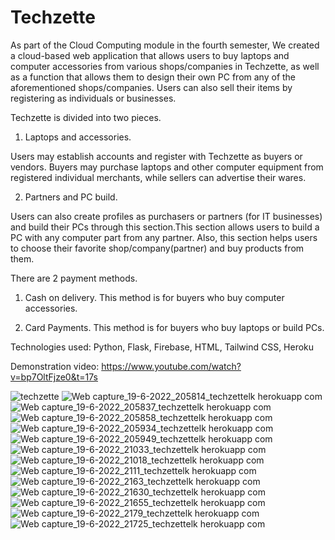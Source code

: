 # Techzette
As part of the Cloud Computing module in the fourth semester, We created a cloud-based web application that allows users to buy laptops and computer accessories from various shops/companies in Techzette, as well as a function that allows them to design their own PC from any of the aforementioned shops/companies. Users can also sell their items by registering as individuals or businesses.

Techzette is divided into two pieces.

1. Laptops and accessories.

Users may establish accounts and register with Techzette as buyers or vendors. Buyers may purchase laptops and other computer equipment  from registered individual merchants, while sellers can advertise their wares.

2. Partners and PC build.

Users can also create profiles as purchasers or partners (for IT businesses) and build their PCs through this section.This section allows users to build a PC with any computer part from any partner. Also, this section helps users to choose their favorite shop/company(partner) and buy products from them.

There are 2 payment methods.

1. Cash on delivery.
This method is for buyers who buy computer accessories.

2. Card Payments.
This method is for buyers who buy laptops or build PCs.

Technologies used: Python, Flask, Firebase, HTML, Tailwind CSS, Heroku

Demonstration video: https://www.youtube.com/watch?v=bp7OltFjze0&t=17s

![techzette](https://user-images.githubusercontent.com/83831219/174781202-43d05655-a3be-430c-bb79-2eec1df2cdcd.jpg)
![Web capture_19-6-2022_205814_techzettelk herokuapp com](https://user-images.githubusercontent.com/83831219/174489005-586001b6-269e-4caa-ad6b-4df49d242421.jpeg)
![Web capture_19-6-2022_205837_techzettelk herokuapp com](https://user-images.githubusercontent.com/83831219/174489019-b8a71d58-31f8-4a94-9c58-1778e897dc24.jpeg)
![Web capture_19-6-2022_205858_techzettelk herokuapp com](https://user-images.githubusercontent.com/83831219/174489018-42134988-79d1-4f6c-b8b9-e68e211a2343.jpeg)
![Web capture_19-6-2022_205934_techzettelk herokuapp com](https://user-images.githubusercontent.com/83831219/174489017-823a9982-344c-4f65-96e0-48d086f27961.jpeg)
![Web capture_19-6-2022_205949_techzettelk herokuapp com](https://user-images.githubusercontent.com/83831219/174489016-83cbe352-daa2-477e-80c8-f9372d702b7c.jpeg)
![Web capture_19-6-2022_21033_techzettelk herokuapp com](https://user-images.githubusercontent.com/83831219/174489014-54e2dfe5-8ce2-4b3a-8756-93edac55c318.jpeg)
![Web capture_19-6-2022_21018_techzettelk herokuapp com](https://user-images.githubusercontent.com/83831219/174489015-cb4820ef-5ba4-4be4-a44a-37edb4215694.jpeg)
![Web capture_19-6-2022_2111_techzettelk herokuapp com](https://user-images.githubusercontent.com/83831219/174489013-7f7ff6b3-a8ad-4b8b-ae61-5693334f5ab8.jpeg)
![Web capture_19-6-2022_2163_techzettelk herokuapp com](https://user-images.githubusercontent.com/83831219/174489012-a8ccd70c-2d05-4020-a00e-48fd1b43e22f.jpeg)
![Web capture_19-6-2022_21630_techzettelk herokuapp com](https://user-images.githubusercontent.com/83831219/174489011-97af22f1-1254-481d-a3d1-d7e37f3698ae.jpeg)
![Web capture_19-6-2022_21655_techzettelk herokuapp com](https://user-images.githubusercontent.com/83831219/174489010-11fa8d5c-d167-44b7-affc-dd95f7a27b65.jpeg)
![Web capture_19-6-2022_2179_techzettelk herokuapp com](https://user-images.githubusercontent.com/83831219/174489008-bd694f09-aed2-432e-aabc-970d646541b1.jpeg)
![Web capture_19-6-2022_21725_techzettelk herokuapp com](https://user-images.githubusercontent.com/83831219/174489007-fabe7057-9dde-4a5a-b71b-b5665f3dff6d.jpeg)
